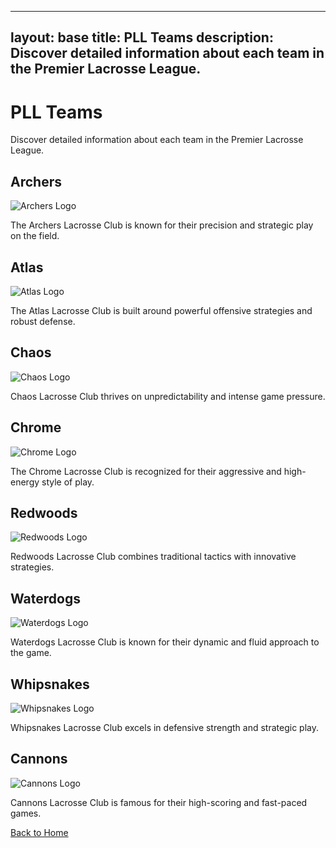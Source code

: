 
---
layout: base
title: PLL Teams
description: Discover detailed information about each team in the Premier Lacrosse League.
---


# PLL Teams

Discover detailed information about each team in the Premier Lacrosse League.

## Archers

![Archers Logo](link_to_archers_logo)

The Archers Lacrosse Club is known for their precision and strategic play on the field.

## Atlas

![Atlas Logo](link_to_atlas_logo)

The Atlas Lacrosse Club is built around powerful offensive strategies and robust defense.

## Chaos

![Chaos Logo](link_to_chaos_logo)

Chaos Lacrosse Club thrives on unpredictability and intense game pressure.

## Chrome

![Chrome Logo](link_to_chrome_logo)

The Chrome Lacrosse Club is recognized for their aggressive and high-energy style of play.

## Redwoods

![Redwoods Logo](link_to_redwoods_logo)

Redwoods Lacrosse Club combines traditional tactics with innovative strategies.

## Waterdogs

![Waterdogs Logo](link_to_waterdogs_logo)

Waterdogs Lacrosse Club is known for their dynamic and fluid approach to the game.

## Whipsnakes

![Whipsnakes Logo](link_to_whipsnakes_logo)

Whipsnakes Lacrosse Club excels in defensive strength and strategic play.

## Cannons

![Cannons Logo](link_to_cannons_logo)

Cannons Lacrosse Club is famous for their high-scoring and fast-paced games.

[Back to Home](index.md)